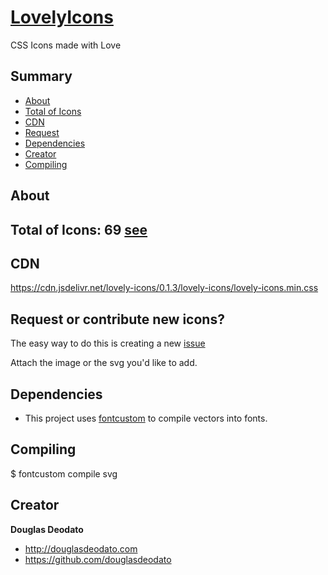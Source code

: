 # [LovelyIcons](http://www.douglasdeodato.com/lovelyicons)

CSS Icons made with Love

## Summary

- [About](#about)
- [Total of Icons](#totaloficons)
- [CDN](#cdn)
- [Request](#request)
- [Dependencies](#dependencies)
- [Creator](#creator)
- [Compiling](#compiling)


## About


## Total of Icons: 69 [see](icons.md)


## CDN
https://cdn.jsdelivr.net/lovely-icons/0.1.3/lovely-icons/lovely-icons.min.css


## Request or contribute new icons?

The easy way to do this is creating a new [issue](https://github.com/douglasdeodato/lovely-icons/issues/new?title=Icon%20Request:%20li-)

Attach the image or the svg you'd like to add.


## Dependencies ##
* This project uses [fontcustom](https://github.com/FontCustom/fontcustom) to compile vectors into fonts.


## Compiling

$ fontcustom compile svg


## Creator

**Douglas Deodato**

- <http://douglasdeodato.com>
- <https://github.com/douglasdeodato>